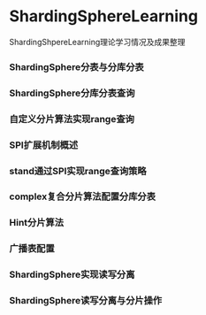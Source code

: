 # ShardingSphereLearning

ShardingShpereLearning理论学习情况及成果整理

### ShardingSphere分表与分库分表

### ShardingSphere分库分表查询

### 自定义分片算法实现range查询

### SPI扩展机制概述

### stand通过SPI实现range查询策略

### complex复合分片算法配置分库分表

### Hint分片算法

### 广播表配置

### ShardingSphere实现读写分离

### ShardingSphere读写分离与分片操作